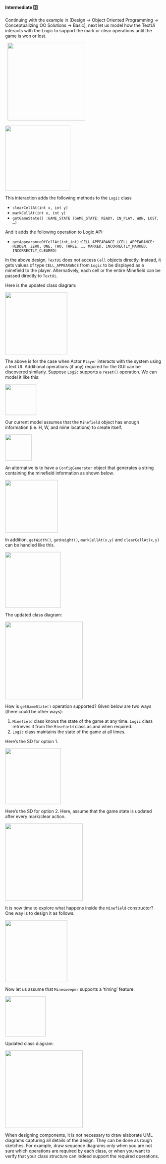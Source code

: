<link rel="stylesheet" href="{{baseUrl}}/css/textbook.css">

<div class="website-content">

<div id="title">

#### Intermediate :three:

</div>

<div id="body">

Continuing with the example in [<trigger trigger="click" for="modal:conceptualingIntermediate-basic">Design &rarr; Object Oriented Programming &rarr; Conceptualizing OO Solutions &rarr; Basic</trigger>], next let us model how the TextUi interacts with the Logic to support the mark or clear operations until the game is won or lost.

<modal large title="" id="modal:conceptualingIntermediate-basic">
  <include src="../basic/full.md"/>
</modal>

<tip-box>

<img src="{{baseUrl}}/oopDesign/conceptualizingSolution/intermediate/images/playerTextLogicRef.png" height="250" />
<p/>

<img src="{{baseUrl}}/oopDesign/conceptualizingSolution/intermediate/images/textLogicSd.png" height="210" />

</tip-box>

This interaction adds the following methods to the `Logic` class

* `clearCellAt(int x, int y)`
* `markCellAt(int x, int y)`
* `getGameState() :GAME_STATE (GAME_STATE: READY, IN_PLAY, WON, LOST, …)`

And it adds the following operation to Logic API:

* `getAppearanceOfCellAt(int,int):CELL_APPEARANCE (CELL_APPEARANCE: HIDDEN, ZERO, ONE, TWO, THREE, …, MARKED, INCORRECTLY_MARKED, INCORRECTLY_CLEARED)`

In the above design, `TextUi` does not access `Cell` objects directly. Instead, it gets values of type `CELL_APPEARANCE` from `Logic` to be displayed as a minefield to the player. Alternatively, each cell or the entire Minefield can be passed directly to `TextUi`.

Here is the updated class diagram:

<tip-box>

<img src="{{baseUrl}}/oopDesign/conceptualizingSolution/intermediate/images/textLogicMinefieldCell.png" height="200" />

</tip-box>

The above is for the case when Actor `Player` interacts with the system using a text UI. Additional operations (if any) required for the GUI can be discovered similarly.
Suppose `Logic` supports a `reset()` operation. We can model it like this:


<tip-box>

<img src="{{baseUrl}}/oopDesign/conceptualizingSolution/intermediate/images/logicMinefieldReset.png" height="100" />

</tip-box>

Our current model assumes that the `Minefield` object has enough information (i.e. H, W, and mine locations) to create itself.

<tip-box>

<img src="{{baseUrl}}/oopDesign/conceptualizingSolution/intermediate/images/logicMinefieldNewGame.png" height="85" />
<p/>

</tip-box>

An alternative is to have a `ConfigGenerator` object that generates a string containing the minefield information as shown below.

<tip-box>

<img src="{{baseUrl}}/oopDesign/conceptualizingSolution/intermediate/images/logicConfigGenerator.png" height="170" />
<p/>

</tip-box>

In addition, `getWidth()`, `getHeight()`, `markCellAt(x,y)` and `clearCellAt(x,y)` can be handled like this.

<tip-box>

<img src="{{baseUrl}}/oopDesign/conceptualizingSolution/intermediate/images/logicMinefieldFunctions.png" height="180" />

</tip-box>

The updated class diagram:

<tip-box>

<img src="{{baseUrl}}/oopDesign/conceptualizingSolution/intermediate/images/textLogicMinefieldCellConfigGenerator.png" height="250" />

</tip-box>

How is `getGameState()` operation supported? Given below are two ways (there could be other ways):

1. `Minefield` class knows the state of the game at any time. `Logic` class retrieves it from the `Minefield` class as and when required.
2. `Logic` class maintains the state of the game at all times.

Here’s the SD for option 1.

<tip-box>

<img src="{{baseUrl}}/oopDesign/conceptualizingSolution/intermediate/images/logicMinefieldGetGameState.png" height="180" />

</tip-box>

Here’s the SD for option 2. Here, assume that the game state is updated after every mark/clear action.

<tip-box>

<img src="{{baseUrl}}/oopDesign/conceptualizingSolution/intermediate/images/logicMinefieldUpdateState.png" height="250" />

</tip-box>

It is now time to explore what happens inside the `Minefield` constructor? One way is to design it as follows.

<tip-box>

<img src="{{baseUrl}}/oopDesign/conceptualizingSolution/intermediate/images/minefieldCellAlt.png" height="200" />

</tip-box>

Now let us assume that `Minesweeper` supports a ‘timing’ feature.


<tip-box>

<img src="{{baseUrl}}/oopDesign/conceptualizingSolution/intermediate/images/logicTimerOpt.png" height="130" />

</tip-box>

Updated class diagram:

<tip-box>

<img src="{{baseUrl}}/oopDesign/conceptualizingSolution/intermediate/images/fullClassDiagram.png" height="250" />

</tip-box>

<tip-box type="info">

When designing components, it is not necessary to draw elaborate UML diagrams capturing all details of the design. They can be done as rough sketches. For example, draw sequence diagrams only when you are not sure which operations are required by each class, or when you want to verify that your class structure can indeed support the required operations.

</tip-box>

</div>

<div id="extras">
</div>

</div>
